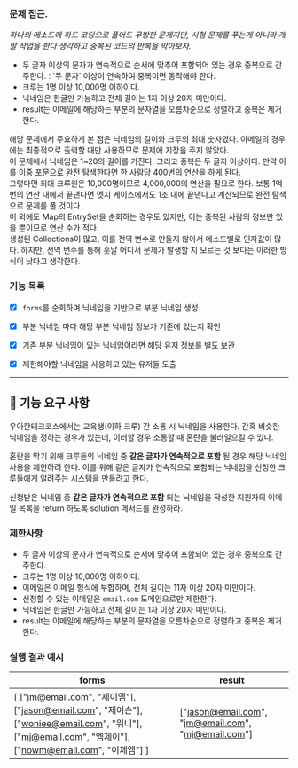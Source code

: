 ### 문제 접근.
*하나의 메소드에 하드 코딩으로 풀어도 무방한 문제지만, 시험 문제를 푸는게 아니라 개발 작업을 한다 생각하고 중복된 코드의 반복을 막아보자.*  
- 두 글자 이상의 문자가 연속적으로 순서에 맞추어 포함되어 있는 경우 중복으로 간주한다. : '두 문자' 이상이 연속하여 중복이면 동작해야 한다.   
- 크루는 1명 이상 10,000명 이하이다.
- 닉네임은 한글만 가능하고 전체 길이는 1자 이상 20자 미만이다.
- result는 이메일에 해당하는 부분의 문자열을 오름차순으로 정렬하고 중복은 제거한다.

해당 문제에서 주요하게 본 점은 닉네임의 길이와 크루의 최대 숫자였다. 이메일의 경우에는 최종적으로 출력할 때만 사용하므로 문제에 지장을 주지 않았다.  
이 문제에서 닉네임은 1~20의 길이를 가진다. 그리고 중복은 두 글자 이상이다. 만약 이를 이중 포문으로 완전 탐색한다면 한 사람당 400번의 연산을 하게 된다.  
그렇다면 최대 크루원은 10,000명이므로 4,000,000의 연산을 필요로 한다. 보통 1억번의 연산 내에서 끝낸다면 엣지 케이스에서도 1초 내에 끝낸다고 계산되므로 완전 탐색으로 문제를 풀 것이다.  
이 외에도 Map의 EntrySet을 순회하는 경우도 있지만, 이는 중복된 사람의 정보만 있을 뿐이므로 연산 수가 적다.  
생성된 Collections이 많고, 이를 전역 변수로 만들지 않아서 메소드별로 인자값이 많다. 하지만, 전역 변수를 통해 훗날 어디서 문제가 발생할 지 모르는 것 보다는
이러한 방식이 낫다고 생각한다.


### 기능 목록  
- [x] ```forms```를 순회하며 닉네임을 기반으로 부분 닉네임 생성  
- [x] 부분 닉네임 마다 해당 부분 닉네임 정보가 기존에 있는지 확인  
- [x] 기존 부분 닉네임이 있는 닉네임이라면 해당 유저 정보를 별도 보관  
- [x] 제한해야할 닉네임을 사용하고 있는 유저들 도출  


---  

## 🚀 기능 요구 사항

우아한테크코스에서는 교육생(이하 크루) 간 소통 시 닉네임을 사용한다. 간혹 비슷한 닉네임을 정하는 경우가 있는데, 이러할 경우 소통할 때 혼란을 불러일으킬 수 있다.

혼란을 막기 위해 크루들의 닉네임 중 **같은 글자가 연속적으로 포함** 될 경우 해당 닉네임 사용을 제한하려 한다. 이를 위해 같은 글자가 연속적으로 포함되는 닉네임을 신청한 크루들에게 알려주는 시스템을 만들려고 한다.


신청받은 닉네임 중 **같은 글자가 연속적으로 포함** 되는 닉네임을 작성한 지원자의 이메일 목록을 return 하도록 solution 메서드를 완성하라.

### 제한사항

- 두 글자 이상의 문자가 연속적으로 순서에 맞추어 포함되어 있는 경우 중복으로 간주한다.
- 크루는 1명 이상 10,000명 이하이다.
- 이메일은 이메일 형식에 부합하며, 전체 길이는 11자 이상 20자 미만이다.
- 신청할 수 있는 이메일은 `email.com` 도메인으로만 제한한다.
- 닉네임은 한글만 가능하고 전체 길이는 1자 이상 20자 미만이다.
- result는 이메일에 해당하는 부분의 문자열을 오름차순으로 정렬하고 중복은 제거한다.

### 실행 결과 예시

| forms | result |
| --- | --- |
| [ ["jm@email.com", "제이엠"], ["jason@email.com", "제이슨"], ["woniee@email.com", "워니"], ["mj@email.com", "엠제이"], ["nowm@email.com", "이제엠"] ] | ["jason@email.com", "jm@email.com", "mj@email.com"] |
